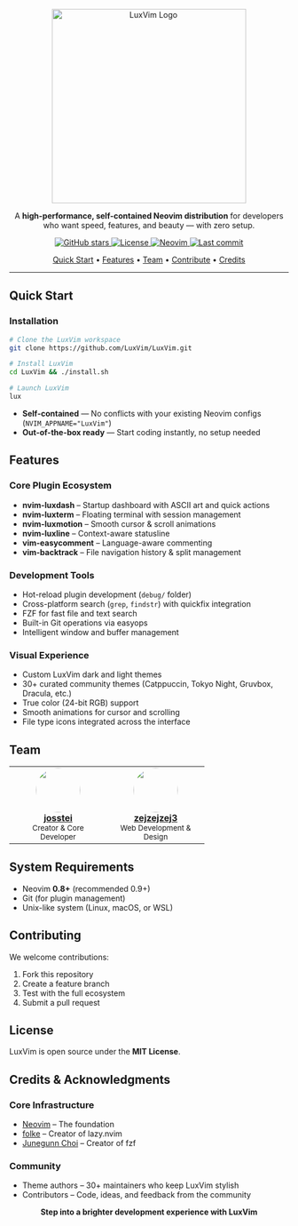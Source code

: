 <p align="center">
  <img src="https://github.com/user-attachments/assets/546ee0e5-30fd-4e37-b219-e390be8b1c6e" alt="LuxVim Logo" width="350" />
</p>
<p align="center">
  A <strong>high-performance, self-contained Neovim distribution</strong> for developers who want speed, features, and beauty — with zero setup.
</p>

<p align="center">
  <a href="https://github.com/LuxVim/LuxVim/stargazers">
    <img src="https://img.shields.io/github/stars/LuxVim/LuxVim?style=flat-square&logo=github" alt="GitHub stars" />
  </a>
  <a href="https://github.com/LuxVim/LuxVim/blob/main/LICENSE">
    <img src="https://img.shields.io/badge/license-MIT-blue.svg?style=flat-square" alt="License" />
  </a>
  <a href="https://neovim.io">
    <img src="https://img.shields.io/badge/Neovim-0.9+-57A143?style=flat-square&logo=neovim" alt="Neovim" />
  </a>
  
  <a href="https://github.com/LuxVim/LuxVim/commits/main">
    <img src="https://img.shields.io/github/last-commit/LuxVim/LuxVim?style=flat-square" alt="Last commit" />
  </a>
</p>

<p align="center">
  <a href="#quick-start">Quick Start</a> •
  <a href="#features">Features</a> •
  <a href="#team">Team</a> •
  <a href="#contributing">Contribute</a> •
  <a href="#credits--acknowledgments">Credits</a>
</p>

---

## Quick Start

### Installation

```bash
# Clone the LuxVim workspace
git clone https://github.com/LuxVim/LuxVim.git

# Install LuxVim
cd LuxVim && ./install.sh

# Launch LuxVim
lux
```

- **Self-contained** — No conflicts with your existing Neovim configs (`NVIM_APPNAME="LuxVim"`)  
- **Out-of-the-box ready** — Start coding instantly, no setup needed  

## Features

### Core Plugin Ecosystem
- **nvim-luxdash** – Startup dashboard with ASCII art and quick actions  
- **nvim-luxterm** – Floating terminal with session management  
- **nvim-luxmotion** – Smooth cursor & scroll animations  
- **nvim-luxline** – Context-aware statusline  
- **vim-easycomment** – Language-aware commenting  
- **vim-backtrack** – File navigation history & split management  

### Development Tools
- Hot-reload plugin development (`debug/` folder)  
- Cross-platform search (`grep`, `findstr`) with quickfix integration  
- FZF for fast file and text search  
- Built-in Git operations via easyops  
- Intelligent window and buffer management  

### Visual Experience
- Custom LuxVim dark and light themes  
- 30+ curated community themes (Catppuccin, Tokyo Night, Gruvbox, Dracula, etc.)  
- True color (24-bit RGB) support  
- Smooth animations for cursor and scrolling  
- File type icons integrated across the interface  

## Team

<table align="center">
  <tr>
    <td align="center" width="160">
      <a href="https://github.com/josstei">
        <img src="https://github.com/josstei.png" width="80" height="80" style="border-radius: 50%;">
      </a>
      <br><strong><a href="https://github.com/josstei">josstei</a></strong>
      <br><sub>Creator & Core Developer</sub>
    </td>
    <td align="center" width="160">
      <a href="https://github.com/zejzejzej3">
        <img src="https://github.com/zejzejzej3.png" width="80" height="80" style="border-radius: 50%;">
      </a>
      <br><strong><a href="https://github.com/zejzejzej3">zejzejzej3</a></strong>
      <br><sub>Web Development & Design</sub>
    </td>
  </tr>
</table>

## System Requirements

- Neovim **0.8+** (recommended 0.9+)  
- Git (for plugin management)  
- Unix-like system (Linux, macOS, or WSL)  

## Contributing

We welcome contributions:  

1. Fork this repository  
2. Create a feature branch  
3. Test with the full ecosystem  
4. Submit a pull request  

## License

LuxVim is open source under the **MIT License**.

## Credits & Acknowledgments

### Core Infrastructure
- [Neovim](https://neovim.io/) – The foundation  
- [folke](https://github.com/folke) – Creator of lazy.nvim  
- [Junegunn Choi](https://github.com/junegunn) – Creator of fzf  

### Community
- Theme authors – 30+ maintainers who keep LuxVim stylish  
- Contributors – Code, ideas, and feedback from the community  

<p align="center">
  <strong>Step into a brighter development experience with LuxVim</strong>
</p>
